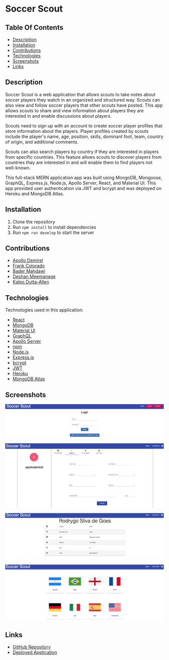 # Soccer Scout

## Table Of Contents

- [Description](#description)
- [Installation](#installation)
- [Contributions](#contributions)
- [Technologies](#Technologies)
- [Screenshots](#screenshots)
- [Links](#links)

## Description

Soccer Scout is a web application that allows scouts to take notes about soccer players they watch in an organized and structured way. Scouts can also view and follow soccer players that other scouts have posted. This app allows scouts to share and view information about players they are interested in and enable discussions about players. 

Scouts need to sign up with an account to create soccer player profiles that store information about the players. Player profiles created by scouts include the player's name, age, position, skills, dominant foot, team, country of origin, and additional comments. 

Scouts can also search players by country if they are interested in players from specific countries. This feature allows scouts to discover players from countries they are interested in and will enable them to find players not well-known.

This full-stack MERN application app was built using MongoDB, Mongoose, GraphQL, Express.js, Node.js, Apollo Server, React, and Material UI. This app provided user authentication via JWT and bcrypt and was deployed on Heroku and MongoDB Atlas.

## Installation

1. Clone the repository
2. Run `npm install` to install dependencies
3. Run `npm run develop` to start the server

## Contributions

- [Apollo Demirel](https://github.com/demiapollo)
- [Frank Colorado](https://github.com/Frank-Colorado)
- [Bader Mahdawi](https://github.com/Badermah)
- [Deshan Meemanage](https://github.com/deltamango777)
- [Kaleo Dutta-Allen](https://github.com/kaleoallen)

## Technologies
Technologies used in this application:

- [React](https://reactjs.org/)
- [MongoDB](https://www.mongodb.com/)
- [Material UI](https://material-ui.com/)
- [GraphQL](https://graphql.org/)
- [Apollo Server](https://www.apollographql.com/)
- [npm](https://www.npmjs.com/)
- [Node.js](https://nodejs.org/en/)
- [Express.js](https://expressjs.com/)
- [bcrypt](https://www.npmjs.com/package/bcrypt)
- [JWT](https://jwt.io/)
- [Heroku](https://www.heroku.com/)
- [MongoDB Atlas](https://www.mongodb.com/cloud/atlas)

## Screenshots 
![Login](./client/src/assets/Screenshot1.png)

![dash](./client/src/assets/screenshot2.png)

![Completed Player Profile](./client/src/assets/Screenshot3.png)

![Countries](./client/src/assets/Screenshot4.png)

## Links

- [GitHub Repository](https://github.com/demiapollo/soccerScout)
- [Deployed Application]()
